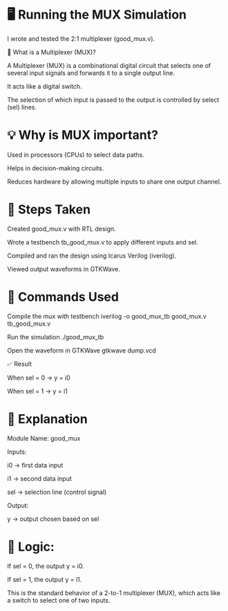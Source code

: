 
# 🖥️ Running the MUX Simulation

I wrote and tested the 2:1 multiplexer (good_mux.v).

🔀 What is a Multiplexer (MUX)?

A Multiplexer (MUX) is a combinational digital circuit that selects one of several input signals and forwards it to a single output line.

It acts like a digital switch.

The selection of which input is passed to the output is controlled by select (sel) lines.

# 💡 Why is MUX important?

Used in processors (CPUs) to select data paths.

Helps in decision-making circuits.

Reduces hardware by allowing multiple inputs to share one output channel.

# 🔧 Steps Taken

Created good_mux.v with RTL design.

Wrote a testbench tb_good_mux.v to apply different inputs and sel.

Compiled and ran the design using Icarus Verilog (iverilog).

Viewed output waveforms in GTKWave.

# 📜 Commands Used
  Compile the mux with testbench
iverilog -o good_mux_tb good_mux.v tb_good_mux.v

  Run the simulation
./good_mux_tb

  Open the waveform in GTKWave
gtkwave dump.vcd


✅ Result

When sel = 0 → y = i0

When sel = 1 → y = i1


# 📝 Explanation

Module Name: good_mux

Inputs:

i0 → first data input

i1 → second data input

sel → selection line (control signal)

Output:

y → output chosen based on sel

# 🔧 Logic:

If sel = 0, the output y = i0.

If sel = 1, the output y = i1.

This is the standard behavior of a 2-to-1 multiplexer (MUX), which acts like a switch to select one of two inputs.
